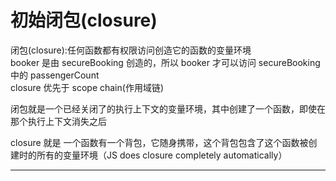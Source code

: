 # 初始闭包(closure)

闭包(closure):任何函数都有权限访问创造它的函数的变量环境<br />
booker 是由 secureBooking 创造的，所以 booker 才可以访问 secureBooking 中的 passengerCount<br />
closure 优先于 scope chain(作用域链)<br />

闭包就是一个已经关闭了的执行上下文的变量环境，其中创建了一个函数，即使在那个执行上下文消失之后<br />

closure 就是 一个函数有一个背包，它随身携带，这个背包包含了这个函数被创建时的所有的变量环境（JS does closure completely automatically）<br />

---
